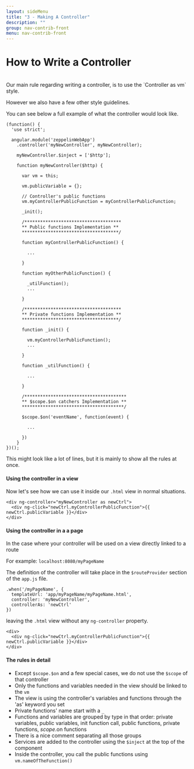 ```yaml
---
layout: sideMenu
title: "3 - Making A Controller"
description: ""
group: nav-contrib-front
menu: nav-contrib-front
---
```

<!--
Licensed under the Apache License, Version 2.0 (the "License");
you may not use this file except in compliance with the License.
You may obtain a copy of the License at

http://www.apache.org/licenses/LICENSE-2.0

Unless required by applicable law or agreed to in writing, software
distributed under the License is distributed on an "AS IS" BASIS,
WITHOUT WARRANTIES OR CONDITIONS OF ANY KIND, either express or implied.
See the License for the specific language governing permissions and
limitations under the License.
-->

# How to Write a Controller

<br/>
Our main rule regarding writing a controller, is to use the `Controller as vm` style.

However we also have a few other style guidelines.

You can see below a full example of what the controller would look like.

```
(function() {
  'use strict';

  angular.module('zeppelinWebApp')
    .controller('myNewController', myNewController);

    myNewController.$inject = ['$http'];

    function myNewController($http) {

      var vm = this;

      vm.publicVariable = {};

      // Controller's public functions
      vm.myControllerPublicFunction = myControllerPublicFunction;

      _init();

      /*************************************
      ** Public functions Implementation **
      *************************************/

      function myControllerPublicFunction() {

        ...

      }

      function myOtherPublicFunction() {

        _utilFunction();
        ...

      }

      /*************************************
      ** Private functions Implementation **
      *************************************/

      function _init() {

        vm.myControllerPublicFunction();
        ...

      }

      function _utilFunction() {

        ...

      }

      /***************************************
      ** $scope.$on catchers Implementation **
      ***************************************/

      $scope.$on('eventName', function(event) {

        ...

      })
    }
})();
```

This might look like a lot of lines, but it is mainly to show all the rules at once.


#### Using the controller in a view

Now let's see how we can use it inside our `.html` view in normal situations.

```
<div ng-controller="myNewController as newCtrl">
  <div ng-click="newCtrl.myControllerPublicFunction">{{ newCtrl.publicVariable }}</div>
</div>
```

#### Using the controller in a a page

In the case where your controller will be used on a view directly linked to a route

For example: `localhost:8080/myPageName`

The definition of the controller will take place in the `$routeProvider` section of the `app.js` file.

```
.when('/myPageName', {
  templateUrl: 'app/myPageName/myPageName.html',
  controller: 'myNewController',
  controllerAs: 'newCtrl'
})
```

leaving the `.html` view without any `ng-controller` property.

```
<div>
  <div ng-click="newCtrl.myControllerPublicFunction">{{ newCtrl.publicVariable }}</div>
</div>
```

#### The rules in detail

* Except `$scope.$on` and a few special cases, we do not use the `$scope` of that controller
* Only the functions and variables needed in the view should be linked to the `vm`
* The view is using the controller's variables and functions through the 'as' keyword you set
* Private functions' name start with a `_`
* Functions and variables are grouped by type in that order:
private variables, public variables, init function call, public functions, private functions, $scope.$on functions
* There is a nice comment separating all those groups
* Services are added to the controller using the `$inject` at the top of the component
* Inside the controller, you call the public functions using `vm.nameOfTheFunction()`
